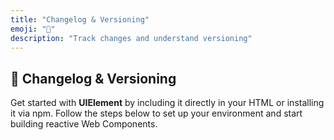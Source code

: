 ```yaml
---
title: "Changelog & Versioning"
emoji: "📝"
description: "Track changes and understand versioning"
---
```


<section class="hero">

# 📝 Changelog & Versioning

<p class="lead">Get started with <strong>UIElement</strong> by including it directly in your HTML or installing it via npm. Follow the steps below to set up your environment and start building reactive Web Components.</p>
</section>

<section>

##

</section>